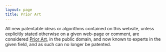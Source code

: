 ```yaml
---
layout: page
title: Prior Art
---
```


All new patentable ideas or algorithms contained on this website, unless 
explicitly stated otherwise on a given web-page or comment, are considered 
[Prior Art](https://en.wikipedia.org/wiki/Prior_art), in the public domain, 
and now known to experts in the given field, and as such can no longer be 
patented.

